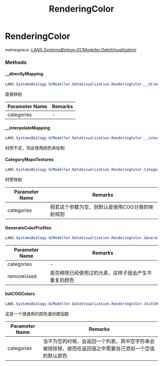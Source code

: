 ﻿---
title: RenderingColor
---

# RenderingColor
_namespace: [LANS.SystemsBiology.GCModeller.DataVisualization](N-LANS.SystemsBiology.GCModeller.DataVisualization.html)_





### Methods

#### __directlyMapping
```csharp
LANS.SystemsBiology.GCModeller.DataVisualization.RenderingColor.__directlyMapping(System.String[],System.Drawing.Image[])
```
直接映射

|Parameter Name|Remarks|
|--------------|-------|
|categories|-|


#### __interpolateMapping
```csharp
LANS.SystemsBiology.GCModeller.DataVisualization.RenderingColor.__interpolateMapping(System.String[],System.Drawing.Image[])
```
材质不足，则会使用颜色来绘制

#### CategoryMapsTextures
```csharp
LANS.SystemsBiology.GCModeller.DataVisualization.RenderingColor.CategoryMapsTextures(System.Drawing.Image[],System.String[])
```
材质映射

|Parameter Name|Remarks|
|--------------|-------|
|categories|假若这个参数为空，则默认是使用COG分类的映射规则|


#### GenerateColorProfiles
```csharp
LANS.SystemsBiology.GCModeller.DataVisualization.RenderingColor.GenerateColorProfiles(System.Collections.Generic.IEnumerable{System.String},System.Boolean)
```


|Parameter Name|Remarks|
|--------------|-------|
|categories|-|
|removeUsed|是否移除已经使用过的元素，这样子就会产生不重复的颜色|


#### InitCOGColors
```csharp
LANS.SystemsBiology.GCModeller.DataVisualization.RenderingColor.InitCOGColors(System.String[])
```
这是一个很通用的颜色谱创建函数

|Parameter Name|Remarks|
|--------------|-------|
|categories|当不为空的时候，会返回一个列表，其中空字符串会被排除掉，故而在返回值之中需要自己添加一个空值的默认颜色|



